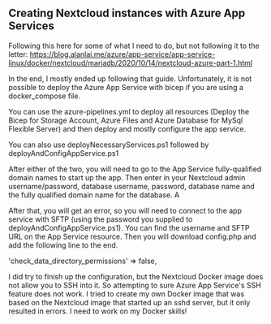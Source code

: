 ## Creating Nextcloud instances with Azure App Services
Following this here for some of what I need to do, but not following it to the letter:
https://blog.alanlai.me/azure/app-service/app-service-linux/docker/nextcloud/mariadb/2020/10/14/nextcloud-azure-part-1.html

In the end, I mostly ended up following that guide. Unfortunately, it is not possible to deploy the Azure App Service with bicep if you are using a docker_compose file. 

You can use the azure-pipelines.yml to deploy all resources (Deploy the Bicep for Storage Account, Azure Files and Azure Database for MySql Flexible Server) and then deploy and mostly configure the app service. 

You can also use deployNecessaryServices.ps1 followed by deployAndConfigAppService.ps1

After either of the two, you will need to go to the App Service fully-qualified domain names to start up the app. Then enter in your Nextcloud admin username/password, database username, password, database name and the fully qualified domain name for the database. A

After that, you will get an error, so you will need to connect to the app service with SFTP (using the password you supplied to deployAndConfigAppService.ps1). You can find the username and SFTP URL on the App Service resource. Then you will download config.php and add the following line to the end.

'check_data_directory_permissions' => false,

I did try to finish up the configuration, but the Nextcloud Docker image does not allow you to SSH into it. So attempting to sure Azure App Service's SSH feature does not work. I tried to create my own Docker image that was based on the Nextcloud image that started up an sshd server, but it only resulted in errors. I need to work on my Docker skills!